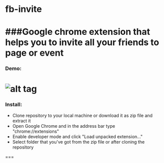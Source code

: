 # fb-invite
###Google chrome extension that helps you to invite all your friends to page or event
===
### Demo:
![alt tag](https://raw.githubusercontent.com/fr1sk/fb-invite/master/preview.gif)
===
### Install:
* Clone repository to your local machine or download it as zip file and extract it
* Open Google Chrome and in the address bar type "chrome://extensions"
* Enable developer mode and click "Load unpacked extension..."
* Select folder that you've got from the zip file or after cloning the repository

===
